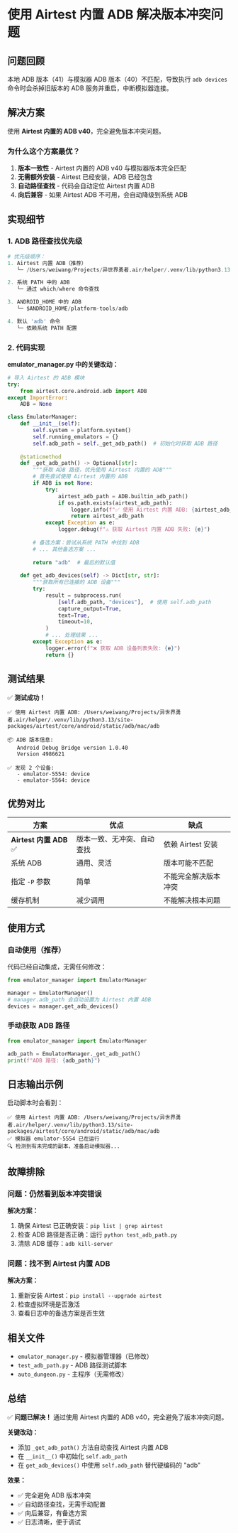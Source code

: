 # 使用 Airtest 内置 ADB 解决版本冲突问题

## 问题回顾

本地 ADB 版本（41）与模拟器 ADB 版本（40）不匹配，导致执行 `adb devices` 命令时会杀掉旧版本的 ADB 服务并重启，中断模拟器连接。

## 解决方案

使用 **Airtest 内置的 ADB v40**，完全避免版本冲突问题。

### 为什么这个方案最优？

1. **版本一致性** - Airtest 内置的 ADB v40 与模拟器版本完全匹配
2. **无需额外安装** - Airtest 已经安装，ADB 已经包含
3. **自动路径查找** - 代码会自动定位 Airtest 内置 ADB
4. **向后兼容** - 如果 Airtest ADB 不可用，会自动降级到系统 ADB

## 实现细节

### 1. ADB 路径查找优先级

```python
# 优先级顺序：
1. Airtest 内置 ADB（推荐）
   └─ /Users/weiwang/Projects/异世界勇者.air/helper/.venv/lib/python3.13/site-packages/airtest/core/android/static/adb/mac/adb

2. 系统 PATH 中的 ADB
   └─ 通过 which/where 命令查找

3. ANDROID_HOME 中的 ADB
   └─ $ANDROID_HOME/platform-tools/adb

4. 默认 'adb' 命令
   └─ 依赖系统 PATH 配置
```

### 2. 代码实现

**emulator_manager.py 中的关键改动：**

```python
# 导入 Airtest 的 ADB 模块
try:
    from airtest.core.android.adb import ADB
except ImportError:
    ADB = None

class EmulatorManager:
    def __init__(self):
        self.system = platform.system()
        self.running_emulators = {}
        self.adb_path = self._get_adb_path()  # 初始化时获取 ADB 路径
    
    @staticmethod
    def _get_adb_path() -> Optional[str]:
        """获取 ADB 路径，优先使用 Airtest 内置的 ADB"""
        # 首先尝试使用 Airtest 内置的 ADB
        if ADB is not None:
            try:
                airtest_adb_path = ADB.builtin_adb_path()
                if os.path.exists(airtest_adb_path):
                    logger.info(f"✅ 使用 Airtest 内置 ADB: {airtest_adb_path}")
                    return airtest_adb_path
            except Exception as e:
                logger.debug(f"⚠️ 获取 Airtest 内置 ADB 失败: {e}")
        
        # 备选方案：尝试从系统 PATH 中找到 ADB
        # ... 其他备选方案 ...
        
        return "adb"  # 最后的默认值
    
    def get_adb_devices(self) -> Dict[str, str]:
        """获取所有已连接的 ADB 设备"""
        try:
            result = subprocess.run(
                [self.adb_path, "devices"],  # 使用 self.adb_path
                capture_output=True,
                text=True,
                timeout=10,
            )
            # ... 处理结果 ...
        except Exception as e:
            logger.error(f"❌ 获取 ADB 设备列表失败: {e}")
            return {}
```

## 测试结果

✅ **测试成功！**

```
✅ 使用 Airtest 内置 ADB: /Users/weiwang/Projects/异世界勇者.air/helper/.venv/lib/python3.13/site-packages/airtest/core/android/static/adb/mac/adb

📦 ADB 版本信息:
   Android Debug Bridge version 1.0.40
   Version 4986621

✅ 发现 2 个设备:
   - emulator-5554: device
   - emulator-5564: device
```

## 优势对比

| 方案 | 优点 | 缺点 |
|------|------|------|
| **Airtest 内置 ADB** ✅ | 版本一致、无冲突、自动查找 | 依赖 Airtest 安装 |
| 系统 ADB | 通用、灵活 | 版本可能不匹配 |
| 指定 `-P` 参数 | 简单 | 不能完全解决版本冲突 |
| 缓存机制 | 减少调用 | 不能解决根本问题 |

## 使用方式

### 自动使用（推荐）

代码已经自动集成，无需任何修改：

```python
from emulator_manager import EmulatorManager

manager = EmulatorManager()
# manager.adb_path 会自动设置为 Airtest 内置 ADB
devices = manager.get_adb_devices()
```

### 手动获取 ADB 路径

```python
from emulator_manager import EmulatorManager

adb_path = EmulatorManager._get_adb_path()
print(f"ADB 路径: {adb_path}")
```

## 日志输出示例

启动脚本时会看到：

```
✅ 使用 Airtest 内置 ADB: /Users/weiwang/Projects/异世界勇者.air/helper/.venv/lib/python3.13/site-packages/airtest/core/android/static/adb/mac/adb
✅ 模拟器 emulator-5554 已在运行
🔍 检测到有未完成的副本，准备启动模拟器...
```

## 故障排除

### 问题：仍然看到版本冲突错误

**解决方案：**
1. 确保 Airtest 已正确安装：`pip list | grep airtest`
2. 检查 ADB 路径是否正确：运行 `python test_adb_path.py`
3. 清除 ADB 缓存：`adb kill-server`

### 问题：找不到 Airtest 内置 ADB

**解决方案：**
1. 重新安装 Airtest：`pip install --upgrade airtest`
2. 检查虚拟环境是否激活
3. 查看日志中的备选方案是否生效

## 相关文件

- `emulator_manager.py` - 模拟器管理器（已修改）
- `test_adb_path.py` - ADB 路径测试脚本
- `auto_dungeon.py` - 主程序（无需修改）

## 总结

✅ **问题已解决！** 通过使用 Airtest 内置的 ADB v40，完全避免了版本冲突问题。

**关键改动：**
- 添加 `_get_adb_path()` 方法自动查找 Airtest 内置 ADB
- 在 `__init__()` 中初始化 `self.adb_path`
- 在 `get_adb_devices()` 中使用 `self.adb_path` 替代硬编码的 "adb"

**效果：**
- ✅ 完全避免 ADB 版本冲突
- ✅ 自动路径查找，无需手动配置
- ✅ 向后兼容，有备选方案
- ✅ 日志清晰，便于调试

